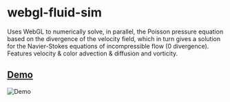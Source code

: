 # webgl-fluid-sim
Uses WebGL to numerically solve, in parallel, the Poisson pressure equation based on the divergence of the velocity field, which in turn gives a solution for the Navier-Stokes equations of incompressible flow (0 divergence).
Features velocity & color advection & diffusion and vorticity.

## [Demo](https://raw.githack.com/JentGent/webgl-fluid-sim/main/index.html)
![Demo](https://github.com/JentGent/webgl-fluid-sim/blob/main/fluid%20sim.gif)
